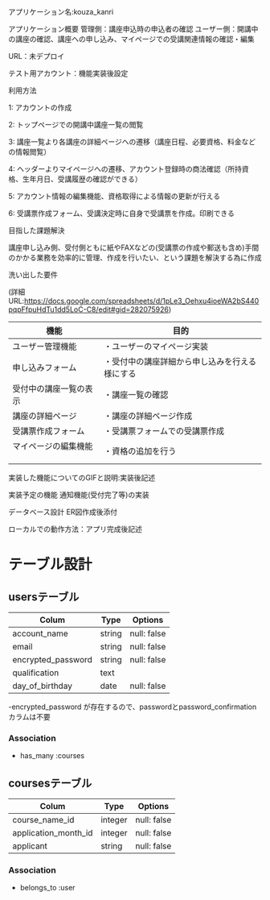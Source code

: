 アプリケーション名:kouza_kanri

アプリケーション概要
管理側：講座申込時の申込者の確認
ユーザー側：開講中の講座の確認、講座への申し込み、マイページでの受講関連情報の確認・編集

URL：未デプロイ

テスト用アカウント：機能実装後設定

利用方法

1: アカウントの作成

2: トップページでの開講中講座一覧の閲覧

3: 講座一覧より各講座の詳細ページへの遷移（講座日程、必要資格、料金などの情報閲覧）

4: ヘッダーよりマイページへの遷移、アカウント登録時の商法確認（所持資格、生年月日、受講履歴の確認ができる）

5: アカウント情報の編集機能、資格取得による情報の更新が行える

6: 受講票作成フォーム、受講決定時に自身で受講票を作成。印刷できる

目指した課題解決

講座申し込み側、受付側ともに紙やFAXなどの(受講票の作成や郵送も含め)手間のかかる業務を効率的に管理、作成を行いたい、という課題を解決する為に作成

洗い出した要件

(詳細URL:https://docs.google.com/spreadsheets/d/1pLe3_Oehxu4ioeWA2bS440pqpFfpuHdTu1dd5LoC-C8/edit#gid=282075926)


| 機能                   　   | 目的                                   |
| -------------------------- | -------------------------------------  |
| ユーザー管理機能      　      | ・ユーザーのマイページ実装　                  |
| 申し込みフォーム            　 | ・受付中の講座詳細から申し込みを行える様にする    | 
| 受付中の講座一覧の表示      　 | ・講座一覧の確認                           |
| 講座の詳細ページ            　| ・講座の詳細ページ作成                       |
| 受講票作成フォーム             | ・受講票フォームでの受講票作成                |
| マイページの編集機能       　　 | ・資格の追加を行う                          |


実装した機能についてのGIFと説明:実装後記述

実装予定の機能	通知機能(受付完了等)の実装

データベース設計	ER図作成後添付

ローカルでの動作方法：アプリ完成後記述


# テーブル設計

## usersテーブル

| Colum                       | Type    | Options     |
| --------------------------- | ------- | ----------- |
| account_name                | string  | null: false |
| email                       | string  | null: false | 
| encrypted_password          | string  | null: false |
| qualification　　　          | text    |             |
| day_of_birthday             | date    | null: false |

-encrypted_password が存在するので、passwordとpassword_confirmationカラムは不要

### Association

- has_many :courses


## coursesテーブル

| Colum                       | Type    | Options     |
| --------------------------- | ------- | ----------- |
| course_name_id              | integer | null: false |
| application_month_id        | integer | null: false | 
| applicant                   | string  | null: false |

### Association

- belongs_to :user